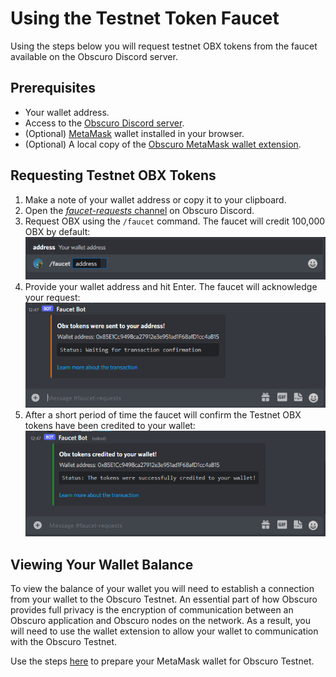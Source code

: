 ---
---
# Using the Testnet Token Faucet
Using the steps below you will request testnet OBX tokens from the faucet available on the Obscuro Discord server.

## Prerequisites
* Your wallet address.
* Access to the [Obscuro Discord server](https://discord.gg/yQfmKeNzNd).
* (Optional) [MetaMask](https://metamask.io/) wallet installed in your browser.
* (Optional) A local copy of the [Obscuro MetaMask wallet extension](https://docs.obscu.ro/wallet-extension/wallet-extension/).

## Requesting Testnet OBX Tokens
1. Make a note of your wallet address or copy it to your clipboard.
1. Open the [_faucet-requests_ channel](https://discord.gg/5qyj3qraaH) on Obscuro Discord.
1. Request OBX using the `/faucet` command. The faucet will credit 100,000 OBX by default:
![faucet command](../assets/images/faucet-cmd.png)
1. Provide your wallet address and hit Enter. The faucet will acknowledge your request:
![faucet ack](../assets/images/faucet-ack.png)
1. After a short period of time the faucet will confirm the Testnet OBX tokens have been credited to your wallet:
![faucet complete](../assets/images/faucet-done.png)

## Viewing Your Wallet Balance
To view the balance of your wallet you will need to establish a connection from your wallet to the Obscuro Testnet. An essential part of how Obscuro provides full privacy is the encryption of communication between an Obscuro application and Obscuro nodes on the network. As a result, you will need to use the wallet extension to allow your wallet to communication with the Obscuro Testnet.

Use the steps [here](https://docs.obscu.ro/testnet/deploying-a-smart-contract/#prepare-your-metamask-wallet-for-obscuro-testnet) to prepare your MetaMask wallet for Obscuro Testnet.
